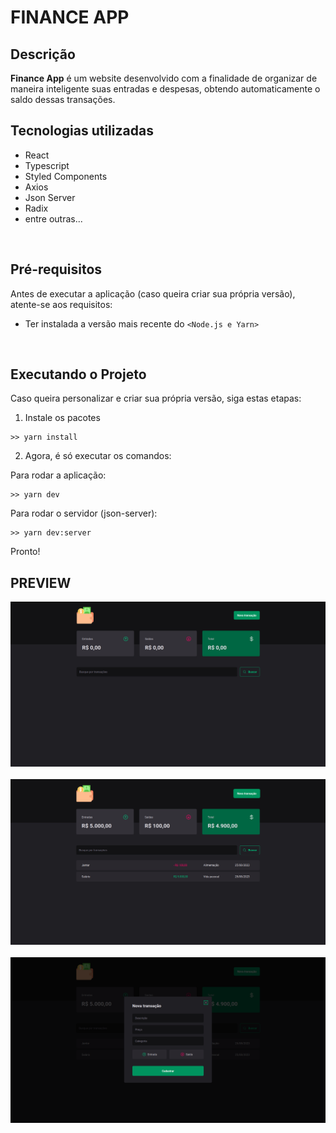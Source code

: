 # FINANCE APP

## Descrição
<strong>Finance App</strong> é um website desenvolvido com a finalidade de organizar de maneira inteligente suas entradas e despesas, obtendo automaticamente o saldo dessas transações.

## Tecnologias utilizadas

<ul>
  <li>React</li>
  <li>Typescript</li>
  <li>Styled Components</li>
  <li>Axios</li>
  <li>Json Server</li>
  <li>Radix</li>
  <li>entre outras...</li>
</ul>

<br>

## Pré-requisitos

Antes de executar a aplicação (caso queira criar sua própria versão), atente-se aos requisitos:
* Ter instalada a versão mais recente do `<Node.js e Yarn>`

<br>

## Executando o Projeto

Caso queira personalizar e criar sua própria versão, siga estas etapas:

1. Instale os pacotes<br>
```
>> yarn install
```
2. Agora, é só executar os comandos:<br>

Para rodar a aplicação:
```
>> yarn dev
```

Para rodar o servidor (json-server):
```
>> yarn dev:server
```

Pronto!

## PREVIEW

<img src="assets/preview1.png" alt="Página principal sem transações cadastradas">
<br /><br />

<img src="assets/preview2.png" alt="Página principal com transações cadastradas">
<br /><br />

<img src="assets/preview3.png" alt="Modal para adicionar uma nova transação">
<br />
